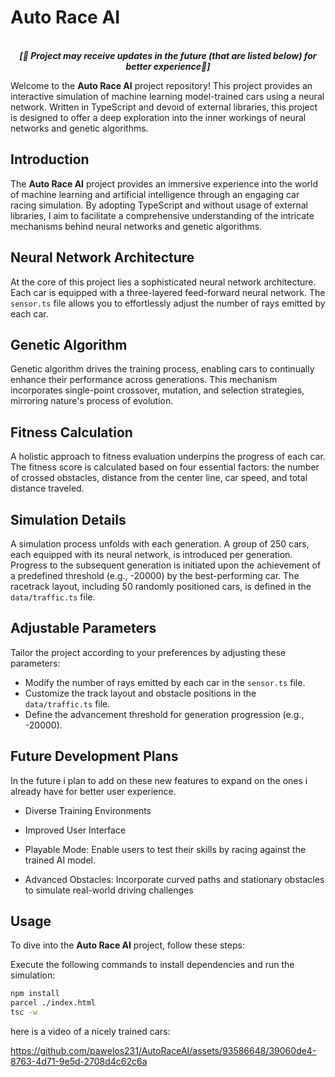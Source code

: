 # Auto Race AI

<p align='center'>
<br>
<i><b>[🚧 Project may receive updates in the future (that are listed below) for better experience🚧]</b></i>
</p>

Welcome to the **Auto Race AI** project repository! This project provides an interactive simulation of machine learning model-trained cars using a neural network. Written in TypeScript and devoid of external libraries, this project is designed to offer a deep exploration into the inner workings of neural networks and genetic algorithms.

## Introduction

The **Auto Race AI** project provides an immersive experience into the world of machine learning and artificial intelligence through an engaging car racing simulation. By adopting TypeScript and without usage of external libraries, I aim to facilitate a comprehensive understanding of the intricate mechanisms behind neural networks and genetic algorithms.

## Neural Network Architecture

At the core of this project lies a sophisticated neural network architecture. Each car is equipped with a three-layered feed-forward neural network. The `sensor.ts` file allows you to effortlessly adjust the number of rays emitted by each car.

## Genetic Algorithm

Genetic algorithm drives the training process, enabling cars to continually enhance their performance across generations. This mechanism incorporates single-point crossover, mutation, and selection strategies, mirroring nature's process of evolution.

## Fitness Calculation

A holistic approach to fitness evaluation underpins the progress of each car. The fitness score is calculated based on four essential factors: the number of crossed obstacles, distance from the center line, car speed, and total distance traveled.

## Simulation Details

A simulation process unfolds with each generation. A group of 250 cars, each equipped with its neural network, is introduced per generation. Progress to the subsequent generation is initiated upon the achievement of a predefined threshold (e.g., -20000) by the best-performing car. The racetrack layout, including 50 randomly positioned cars, is defined in the `data/traffic.ts` file.

## Adjustable Parameters

Tailor the project according to your preferences by adjusting these parameters:

- Modify the number of rays emitted by each car in the `sensor.ts` file.
- Customize the track layout and obstacle positions in the `data/traffic.ts` file.
- Define the advancement threshold for generation progression (e.g., -20000).

## Future Development Plans

In the future i plan to add on these new features to expand on the ones i already have for better user experience.

- Diverse Training Environments

- Improved User Interface

- Playable Mode: Enable users to test their skills by racing against the trained AI model.

- Advanced Obstacles: Incorporate curved paths and stationary obstacles to simulate real-world driving challenges

## Usage

To dive into the **Auto Race AI** project, follow these steps:

Execute the following commands to install dependencies and run the simulation:

```bash
npm install
parcel ./index.html
tsc -w
```

here is a video of a nicely trained cars:

https://github.com/pawelos231/AutoRaceAI/assets/93586648/39060de4-8763-4d71-9e5d-2708d4c62c6a


